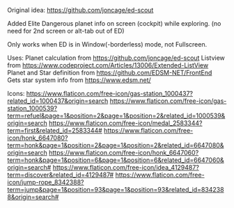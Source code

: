 Original idea:
https://github.com/joncage/ed-scout

Added Elite Dangerous planet info on screen (cockpit) while exploring. (no need for 2nd screen or alt-tab out of ED)

Only works when ED is in Window(-borderless) mode, not Fullscreen.

Uses:
Planet calculation from https://github.com/joncage/ed-scout
Listview from https://www.codeproject.com/Articles/13006/Extended-ListView
Planet and Star definition from https://github.com/EDSM-NET/FrontEnd
Gets star system info from https://www.edsm.net/

Icons:
https://www.flaticon.com/free-icon/gas-station_1000437?related_id=1000437&origin=search
https://www.flaticon.com/free-icon/gas-station_1000539?term=refuel&page=1&position=2&page=1&position=2&related_id=1000539&origin=search
https://www.flaticon.com/free-icon/medal_2583344?term=first&related_id=2583344#
https://www.flaticon.com/free-icon/honk_6647080?term=honk&page=1&position=2&page=1&position=2&related_id=6647080&origin=search
https://www.flaticon.com/free-icon/honk_6647060?term=honk&page=1&position=6&page=1&position=6&related_id=6647060&origin=search#
https://www.flaticon.com/free-icon/idea_4129487?term=discover&related_id=4129487#
https://www.flaticon.com/free-icon/jump-rope_8342388?term=jump&page=1&position=93&page=1&position=93&related_id=8342388&origin=search#